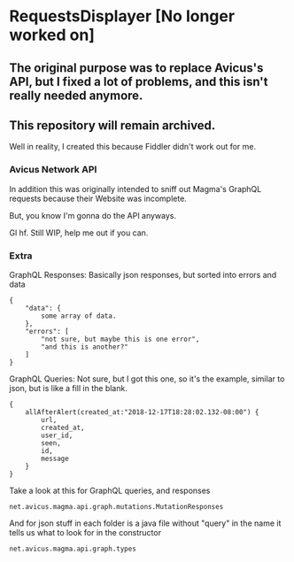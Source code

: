 # RequestsDisplayer [No longer worked on]

## The original purpose was to replace Avicus's API, but I fixed a lot of problems, and this isn't really needed anymore.

## This repository will remain archived.

Well in reality, I created this because Fiddler didn't work out for me.

### Avicus Network API
In addition this was originally intended to sniff out Magma's GraphQL requests because their Website was incomplete.

But, you know I'm gonna do the API anyways.

Gl hf. Still WIP, help me out if you can.

### Extra
GraphQL Responses: Basically json responses, but sorted into errors and data
```
{
    "data": {
        some array of data.
    },
    "errors": [
        "not sure, but maybe this is one error",
        "and this is another?"
    ]
}
```

GraphQL Queries: Not sure, but I got this one, so it's the example, similar to json, but is like a fill in the blank.
```
{
    allAfterAlert(created_at:"2018-12-17T18:28:02.132-08:00") {
        url,
        created_at,
        user_id,
        seen,
        id,
        message
    }
}
```

Take a look at this for GraphQL queries, and responses
```
net.avicus.magma.api.graph.mutations.MutationResponses
```

And for json stuff in each folder is a java file without "query" in the name it tells us what to look for in the constructor
```
net.avicus.magma.api.graph.types
```
